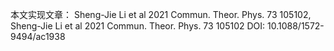 本文实现文章：
Sheng-Jie Li et al 2021 Commun. Theor. Phys. 73 105102, Sheng-Jie Li et al 2021 Commun. Theor. Phys. 73 105102
DOI: 10.1088/1572-9494/ac1938